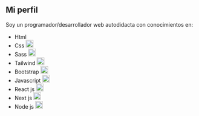 ## Mi perfil

Soy un programador/desarrollador web autodidacta con conocimientos en:

- Html <img src="https://aux.iconspalace.com/uploads/16462271581931937339.png" width='15px' height="15px">
- Css <img src="https://blastcoding.com/wp-content/uploads/2018/10/CSS3.png" width='20px' height="20px">
- Sass <img src="https://aux.iconspalace.com/uploads/16462271581931937339.png" width='20px' height="20px">
- Tailwind <img src="https://aux.iconspalace.com/uploads/16462271581931937339.png" width='20px' height="20px">
- Bootstrap <img src="https://aux.iconspalace.com/uploads/16462271581931937339.png" width='20px' height="20px">
- Javascript <img src="https://aux.iconspalace.com/uploads/16462271581931937339.png" width='20px' height="20px">
- React js <img src="https://aux.iconspalace.com/uploads/16462271581931937339.png" width='20px' height="20px">
- Next js <img src="https://aux.iconspalace.com/uploads/16462271581931937339.png" width='20px' height="20px">
- Node js <img src="https://aux.iconspalace.com/uploads/16462271581931937339.png" width='20px' height="20px">
